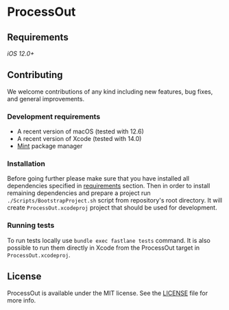 # ProcessOut

## Requirements

*iOS 12.0+*

## Contributing

We welcome contributions of any kind including new features, bug fixes, and general improvements.

### Development requirements

- A recent version of macOS (tested with 12.6)
- A recent version of Xcode (tested with 14.0)
- [Mint](https://github.com/yonaskolb/Mint) package manager

### Installation

Before going further please make sure that you have installed all dependencies specified in [requirements](#development-requirements) section. Then in order to install remaining dependencies and prepare a project run `./Scripts/BootstrapProject.sh` script from repository's root directory. It will create `ProcessOut.xcodeproj` project that should be used for development.

### Running tests

To run tests locally use `bundle exec fastlane tests` command. It is also possible to run them directly in Xcode from the ProcessOut target in `ProcessOut.xcodeproj`.

## License

ProcessOut is available under the MIT license. See the [LICENSE](LICENSE) file for more info.
